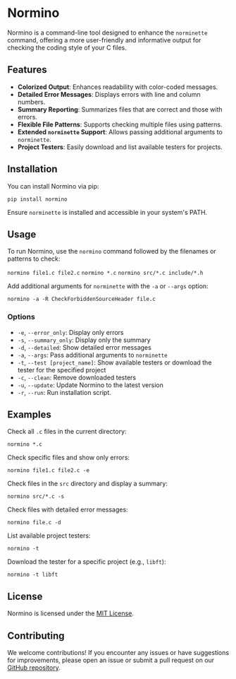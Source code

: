 # Normino

Normino is a command-line tool designed to enhance the `norminette` command, offering a more user-friendly and informative output for checking the coding style of your C files.

## Features

- **Colorized Output**: Enhances readability with color-coded messages.
- **Detailed Error Messages**: Displays errors with line and column numbers.
- **Summary Reporting**: Summarizes files that are correct and those with errors.
- **Flexible File Patterns**: Supports checking multiple files using patterns.
- **Extended `norminette` Support**: Allows passing additional arguments to `norminette`.
- **Project Testers**: Easily download and list available testers for projects.

## Installation

You can install Normino via pip:

``pip install normino``

Ensure `norminette` is installed and accessible in your system's PATH.

## Usage

To run Normino, use the `normino` command followed by the filenames or patterns to check:

``normino file1.c file2.c``
``normino *.c``
``normino src/*.c include/*.h``

Add additional arguments for `norminette` with the `-a` or `--args` option:

``normino -a -R CheckForbiddenSourceHeader file.c``

### Options

- `-e`, `--error_only`: Display only errors
- `-s`, `--summary_only`: Display only the summary
- `-d`, `--detailed`: Show detailed error messages
- `-a`, `--args`: Pass additional arguments to `norminette`
- `-t`, `--test [project_name]`: Show available testers or download the tester for the specified project
- `-c`, `--clean`: Remove downloaded testers
- `-u`, `--update`: Update Normino to the latest version
- `-r`, `--run`: Run installation script.

## Examples

Check all `.c` files in the current directory:

``normino *.c``

Check specific files and show only errors:

``normino file1.c file2.c -e``

Check files in the `src` directory and display a summary:

``normino src/*.c -s``

Check files with detailed error messages:

``normino file.c -d``

List available project testers:

``normino -t``

Download the tester for a specific project (e.g., `libft`):

``normino -t libft``

## License

Normino is licensed under the [MIT License](LICENSE).

## Contributing

We welcome contributions! If you encounter any issues or have suggestions for improvements, please open an issue or submit a pull request on our [GitHub repository](https://github.com/SLDDL/Normino).
